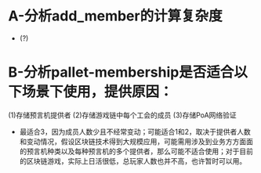 # A-分析add_member的计算复杂度
- (?)


# B-分析pallet-membership是否适合以下场景下使用，提供原因：
(1)存储预言机提供者
(2)存储游戏链中每个工会的成员
(3)存储PoA网络验证
- 最适合3，因为成员人数少且不经常变动；可能适合1和2，取决于提供者人数和变动情况，假设区块链技术得到大规模应用，可能需用涉及到业务方方面面的预言机种类以及每种预言机的多个提供者，那么可能不适合使用；对于目前的区块链游戏，实际上日活很低，总玩家人数也并不高，也许暂时可以用。